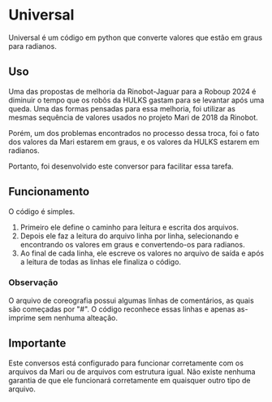 # Universal  
Universal é um código em python que converte valores que estão em graus para radianos.  

## Uso  
Uma das propostas de melhoria da Rinobot-Jaguar para a Roboup 2024 é diminuir o tempo que os robôs da HULKS gastam para se levantar após uma queda. Uma das formas pensadas para essa melhoria, foi utilizar as mesmas sequência de valores usados no projeto Mari de 2018 da Rinobot. 

Porém, um dos problemas encontrados no processo dessa troca, foi o fato dos valores da Mari estarem em graus, e os valores da HULKS estarem em radianos.  

Portanto, foi desenvolvido este conversor para facilitar essa tarefa.  

## Funcionamento
O código é simples. 

1. Primeiro ele define o caminho para leitura e escrita dos arquivos.  
2. Depois ele  faz a leitura do arquivo linha por linha, selecionando e encontrando os valores em graus e convertendo-os para radianos.  
3. Ao final de cada linha, ele escreve os valores no arquivo de saída e após a leitura de todas as linhas ele finaliza o código.  

### Observação
O arquivo de coreografia possui algumas linhas de comentários, as quais são começadas por "#". O código reconhece essas linhas e apenas as-imprime sem nenhuma alteação.

## Importante
Este conversos está configurado para funcionar corretamente com os arquivos da Mari ou de arquivos com estrutura igual. Não existe nenhuma garantia de que ele funcionará corretamente em quaisquer outro tipo de arquivo.


